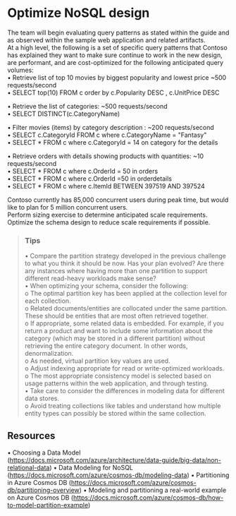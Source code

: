 # Optimize NoSQL design
The team will begin evaluating query patterns as stated within the guide and as observed within the sample web application and 
related artifacts.  
At a high level, the following is a set of specific query patterns that Contoso has explained they want to make sure continue to work in 
the new design, are performant, and are cost-optimized for the following anticipated query volumes:  
•	Retrieve list of top 10 movies by biggest popularity and lowest price ~500 requests/second  
•	SELECT top(10) FROM c order by c.Popularity DESC , c.UnitPrice DESC  

•	Retrieve the  list of categories: ~500 requests/second  
•	SELECT DISTINCT(c.CategoryName)  
	
•	Filter movies (items)  by category description : ~200 requests/second  
•	SELECT c.CategoryId FROM c where c.CategoryName = "Fantasy"  
•	SELECT * FROM c where c.CategoryId = 14 on category for the details   

•	Retrieve orders with details showing products with quantities: ~10 requests/second  
•	SELECT * FROM c where c.OrderId = 50 in orders  
•	SELECT * FROM c where c.OrderId =50 in orderdetails  
•	SELECT * FROM c where c.ItemId  BETWEEN 397519 AND 397524  

Contoso currently has 85,000 concurrent users during peak time, but would like to plan for 5 million concurrent users.  
Perform sizing exercise to determine anticipated scale requirements. Optimize the schema design to reduce scale requirements if possible.  


>### Tips  
>•	Compare the partition strategy developed in the previous challenge to what you think it should be now. Has your plan evolved? Are there any instances where having more than one partition to support different read-heavy workloads make sense?  
>•	When optimizing your schema, consider the following:  
>  o	The optimal partition key has been applied at the collection level for each collection.  
>  o	Related documents/entities are collocated under the same partition. These should be entities that are most often retrieved together.  
>  o	If appropriate, some related data is embedded. For example, if you return a product and want to include some information about the category (which may be stored in a different partition) without retrieving the entire category document. In other words, denormalization.  
>  o	As needed, virtual partition key values are used.  
>  o	Adjust indexing appropriate for read or write-optimized workloads.  
>  o	The most appropriate consistency model is selected based on usage patterns within the web application, and through testing.  
>• Take care to consider the differences in modeling data for different data stores.  
>  o	Avoid treating collections like tables and understand how multiple entity types can possibly be stored within the same collection.  

## Resources
•	Choosing a Data Model (https://docs.microsoft.com/azure/architecture/data-guide/big-data/non-relational-data)
•	Data Modeling for NoSQL (https://docs.microsoft.com/azure/cosmos-db/modeling-data)
•	Partitioning in Azure Cosmos DB (https://docs.microsoft.com/azure/cosmos-db/partitioning-overview)
•	Modeling and partitioning a real-world example on Azure Cosmos DB (https://docs.microsoft.com/azure/cosmos-db/how-to-model-partition-example)

